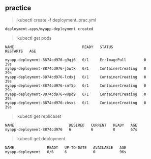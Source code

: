 ## practice

> kubectl create -f deployment_prac.yml 

``` deployment.apps/myapp-deployment created ```

> kubectl get pods

```
NAME                               READY   STATUS              RESTARTS   AGE

myapp-deployment-8874cd976-g9qj6   0/1     ErrImagePull        0          29s
myapp-deployment-8874cd976-j5wtk   0/1     ContainerCreating   0          29s
myapp-deployment-8874cd976-lcdxj   0/1     ContainerCreating   0          29s
myapp-deployment-8874cd976-smf5p   0/1     ContainerCreating   0          29s
myapp-deployment-8874cd976-w8pd9   0/1     ContainerCreating   0          29s
myapp-deployment-8874cd976-zbsxs   0/1     ContainerCreating   0          29s

```
> kubectl get replicaset

```
NAME                         DESIRED   CURRENT   READY   AGE
myapp-deployment-8874cd976   6         6         0       67s

```
> kubectl get deployment

```
NAME               READY   UP-TO-DATE   AVAILABLE   AGE
myapp-deployment   0/6     6            0           96s

```
